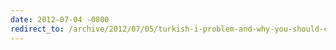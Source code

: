 ```yaml
---
date: 2012-07-04 -0800
redirect_to: /archive/2012/07/05/turkish-i-problem-and-why-you-should-care.aspx/
---
```

